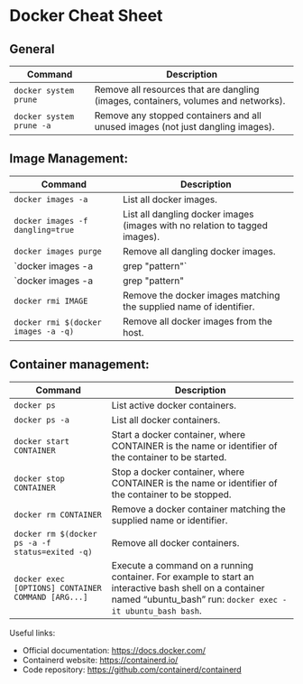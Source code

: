# Docker Cheat Sheet

## General

| Command | Description |
| ------- | ----------- |
| `docker system prune` | Remove all resources that are dangling (images, containers, volumes and networks). |
| `docker system prune -a` | Remove any stopped containers and all unused images (not just dangling images). |

## Image Management:

| Command | Description |
| ------- | ----------- |
| `docker images -a` | List all docker images. |
| `docker images -f dangling=true` | List all dangling docker images (images with no relation to tagged images). |
| `docker images purge` | Remove all dangling docker images. |
| `docker images -a | grep "pattern"` | List all docker images where their name matches the supplied pattern. |
| `docker images -a | grep "pattern" | awk '{print $3}' | xargs docker rmi` | Remove all docker images where their name matches the supplied pattern. |
| `docker rmi IMAGE` | Remove the docker images matching the supplied name of identifier. |
| `docker rmi $(docker images -a -q)` | Remove all docker images from the host. |

## Container management:

| Command | Description |
| ------- | ----------- |
| `docker ps` | List active docker containers. |
| `docker ps -a` | List all docker containers. |
| `docker start CONTAINER` | Start a docker container, where CONTAINER is the name or identifier of the container to be started. |
| `docker stop CONTAINER` | Stop a docker container, where CONTAINER is the name or identifier of the container to be stopped. |
| `docker rm CONTAINER` | Remove a docker container matching the supplied name or identifier. |
| `docker rm $(docker ps -a -f status=exited -q)` | Remove all docker containers. |
| `docker exec [OPTIONS] CONTAINER COMMAND [ARG...]` | Execute a command on a running container. For example to start an interactive bash shell on a container named “ubuntu_bash” run: `docker exec -it ubuntu_bash bash`. |

Useful links:

- Official documentation: https://docs.docker.com/
- Containerd website: https://containerd.io/
- Code repository: https://github.com/containerd/containerd